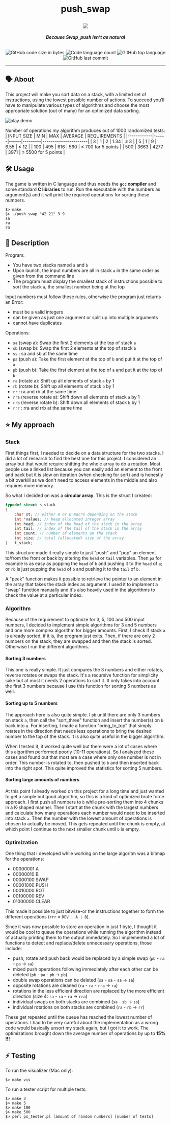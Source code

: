 <h1 align="center">
	<p>
	push_swap
	</p>
	<img src="https://github.com/ayogun/42-project-badges/blob/main/badges/push_swape.png">
</h1>

<p align="center">
	<b><i>Because Swap_push isn’t as natural</i></b><br><br>
</p>

<p align="center">
	<img alt="GitHub code size in bytes" src="https://img.shields.io/github/languages/code-size/aaron-22766/42_push_swap?color=lightblue" />
	<img alt="Code language count" src="https://img.shields.io/github/languages/count/aaron-22766/42_push_swap?color=yellow" />
	<img alt="GitHub top language" src="https://img.shields.io/github/languages/top/aaron-22766/42_push_swap?color=blue" />
	<img alt="GitHub last commit" src="https://img.shields.io/github/last-commit/aaron-22766/42_push_swap?color=green" />
</p>

---

## 🗣 About

This project will make you sort data on a stack, with a limited set of instructions, using the lowest possible number of actions. To succeed you’ll have to manipulate various types of algorithms and choose the most appropriate solution (out of many) for an optimized data sorting.

![play demo](https://github.com/aaron-22766/bin/blob/ad6211b063e040868fdcba9a40f7e4f7fdf4e42f/gifs/push%20swap%20500.gif)

Number of operations my algorithm produces out of 1000 randomized tests:
| INPUT SIZE | MIN  | MAX  | AVERAGE | REQUIREMENTS         |
|------------|------|------|---------|----------------------|
| 3          | 1    | 2    | 1.34    | ≤ 3                 |
| 5          | 1    | 9    | 6.55    | ≤ 12                |
| 100        | 495  | 616  | 560     | ≤ 700 for 5 points  |
| 500        | 3663 | 4277 | 3971    | ≤ 5500 for 5 points |

## 🛠 Usage

The game is written in C language and thus needs the **`gcc` compiler** and some standard **C libraries** to run.
Run the executable with the numbers as argument(s) and it will print the required operations for sorting these numbers.

```shell
$> make
$> ./push_swap "42 21" 3 9
sa
ra
ra
```

## 💬 Description

Program:
* You have two stacks named `a` and `b`
* Upon launch, the input numbers are all in stack `a` in the same order as given from the command line
* The program must display the smallest stack of instructions possible to sort the stack `a`, the smallest number being at the top

Input numbers must follow these rules, otherwise the program just returns an Error:
* must be a valid integers
* can be given as just one argument or split up into multiple arguments
* cannot have duplicates

Operations:
- `sa` (swap a): Swap the first 2 elements at the top of stack `a`
- `sb` (swap b): Swap the first 2 elements at the top of stack `b`
- `ss` : sa and sb at the same time
- `pa` (push a): Take the first element at the top of `b` and put it at the top of `a`
- `pb` (push b): Take the first element at the top of `a` and put it at the top of `b`
- `ra` (rotate a): Shift up all elements of stack `a` by 1
- `rb` (rotate b): Shift up all elements of stack `b` by 1
- `rr` : ra and rb at the same time
- `rra` (reverse rotate a): Shift down all elements of stack `a` by 1
- `rrb` (reverse rotate b): Shift down all elements of stack `b` by 1
- `rrr` : rra and rrb at the same time

## ⭐️ My approach

### Stack

First things first, I needed to decide on a data structure for the two stacks. I did a lot of research to find the best one for this project. I considered an array but that would require shifting the whole array to do a rotation. Most people use a linked list because you can easily add an element to the front and back but it is slow on iteration (when checking for sort) and is honestly a bit overkill as we don't need to access elements in the middle and also requires more memory.

So what I decided on was a **circular array**. This is the struct I created:

```c
typedef struct s_stack
{
    char st; // either A or B macro depending on the stack
    int	*values; // heap allocated integer array
    int head; // index of the head of the stack in the array
    int tail; // index of the tail of the stack in the array
    int count; // number of elements on the stack
    int size; // total (allocated) size of the array
}   t_stack;
```

This structure made it really simple to just "push" and "pop" an element to/from the front or back by altering the `head` or `tail` variables. Then `pa` for example is as easy as popping the `head` of `b` and pushing it to the `head` of `a`; or `rb` is just pupping the `head` of `b` and pushing it to the `tail` of `b`.

A "peek" function makes it possible to retrieve the pointer to an element in the array that takes the stack index as argument. I used it to implament a "swap" function manually and it's also heavily used in the algorithms to check the value at a particular index.

### Algorithm

Because of the requirement to optimize for 3, 5, 100 and 500 input numbers, I decided to implement simple algorithms for 3 and 5 numbers and one more complex algorithm for bigger amounts. First, I check if stack `a` is already sorted, if it is, the program just exits. Then, if there are only 2 numbers on the stack, they are swapped and then the stack is sorted. Otherwise I run the different algorithms.

#### Sorting 3 numbers

This one is really simple. It just compares the 3 numbers and either rotates, reverse rotates or swaps the stack. It's a recursive function for simplicity sake but at most it needs 2 operations to sort it. It only takes into account the first 3 numbers because I use this function for sorting 5 numbers as well.

#### Sorting up to 5 numbers

The approach here is also quite simple. I `pb` until there are only 3 numbers on stack `a`, then call the "sort_three" function and insert the number(s) on `b` back into `a`. For inserting, I made a function "bring_to_top" that simply rotates in the direction that needs less operations to bring the desired number to the top of the stack. It is also quite useful in the bigger algorithm.

When I tested it, it worked quite well but there were a lot of cases where this algorithm performed poorly (10-11 operations). So I analyzed these cases and found out that most are a case where only one number is not in order. This number is rotated to, then pushed to `b` and then inserted back into the right spot. This quite improved the statistics for sorting 5 numbers.

#### Sorting large amounts of numbers

At this point I already worked on this project for a long time and just wanted to get a simple but good algorithm, so this is a kind of optimized brute force approach. I first push all numbers to `b` while pre-sorting them into 4 chunks in a K-shaped manner. Then I start at the chunk with the largest numbers and calculate how many operations each number would need to be inserted into stack `a`. Then the number with the lowest amount of operations is chosen to actually be moved. This gets repeated until the chunk is empty, at which point I continue to the next smaller chunk until `b` is empty.

### Optimization

One thing that I developed while working on the large algoritm was a bitmap for the operations:

* 00000001 A
* 00000010 B
* 00000100 SWAP
* 00001000 PUSH
* 00010000 ROT
* 00100000 REV
* 01000000 CLEAR

This made it possible to just bitwise-or the instructions together to form the different operations (`rrr` = `REV | A | B`).

Since it was now possible to store an operation in just 1 byte, I thought it would be cool to queue the operations while running the algorithm instead of actually printing them to the output immedately. So I implemented a lot of functions to detect and replace/delete unnecessary operations, those include:

* push, rotate and push back would be replaced by a simple swap (`pb` - `ra` - `pa` → `sa`)
* mixed push operations following immediately after each other can be deleted (`pb` - `pa` - `pb` → `pb`)
* double swap operations can be deleted (`sa` - `sa` - `sa` → `sa`)
* opposite rotations are cleaned (`ra` - `ra` - `rra` → `ra`)
* rotations in the less efficient direction are replaced by the more efficient direction (size 4: `ra` - `ra` - `ra` → `rra`)
* individual swaps on both stacks are combined (`sa` - `sb` → `ss`)
* individual rotations on both stacks are combined (`ra` - `rb` → `rr`)

These get repeated until the queue has reached the lowest number of operations. I had to be very careful about the implementation as a wrong code would basically unsort my stack again, but I got it to work. The optimizations brought down the average number of operations by up to **15% !!!**

## ⚡️ Testing

To run the visualizer (Mac only):
```shell
$> make vis
```

To run a tester script for multiple tests:
```shell
$> make 3
$> make 5
$> make 100
$> make 500
$> perl ps_tester.pl [amount of random numbers] [number of tests]
```
